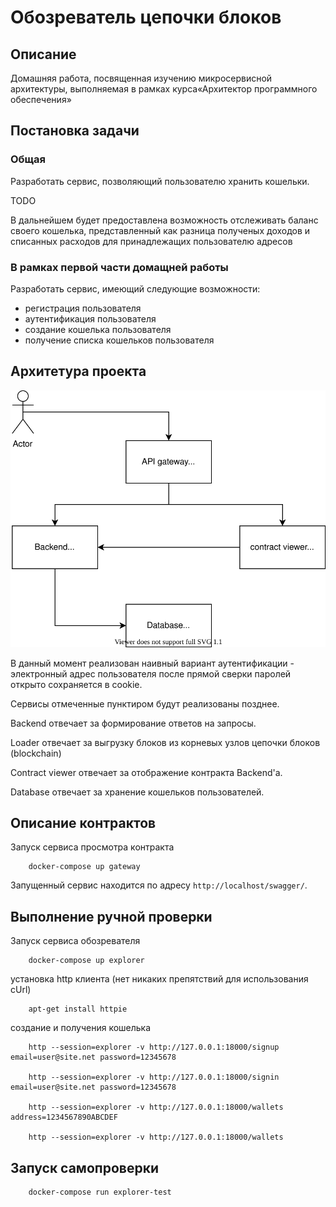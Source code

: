 # Обозреватель цепочки блоков

## Описание
Домашняя работа, 
посвященная изучению микросервисной архитектуры, 
выполняемая в рамках курса«Архитектор программного обеспечения»

## Постановка задачи

### Общая
Разработать сервис, позволяющий пользователю хранить кошельки.

TODO

В дальнейшем будет предоставлена возможность отслеживать баланс своего кошелька, 
представленный как разница полученых доходов и списанных расходов для принадлежащих пользователю адресов 

### В рамках первой части домащней работы
Разработать сервис, имеющий следующие возможности:
* регистрация пользователя
* аутентификация пользователя
* создание кошелька пользователя
* получение списка кошельков пользователя

## Архитетура проекта

![](architecture.svg)

В данный момент реализован наивный вариант аутентификации - 
электронный адрес пользователя после прямой сверки паролей открыто сохраняется в cookie.

Сервисы отмеченные пунктиром будут реализованы позднее.

Backend отвечает за формирование ответов на запросы.

Loader отвечает за выгрузку блоков из корневых узлов цепочки блоков (blockchain)

Contract viewer отвечает за отображение контракта Backend'а.

Database отвечает за хранение кошельков пользователей.


## Описание контрактов

Запуск сервиса просмотра контракта

```
    docker-compose up gateway
```

Запущенный сервис находится по адресу `http://localhost/swagger/`.

## Выполнение ручной проверки

Запуск сервиса обозревателя
```
    docker-compose up explorer
```

установка http клиента (нет никаких препятствий для использования cUrl)
```
    apt-get install httpie
```

создание и получения кошелька
```
    http --session=explorer -v http://127.0.0.1:18000/signup email=user@site.net password=12345678

    http --session=explorer -v http://127.0.0.1:18000/signin email=user@site.net password=12345678

    http --session=explorer -v http://127.0.0.1:18000/wallets address=1234567890ABCDEF

    http --session=explorer -v http://127.0.0.1:18000/wallets 

```


## Запуск самопроверки
```
    docker-compose run explorer-test
```
